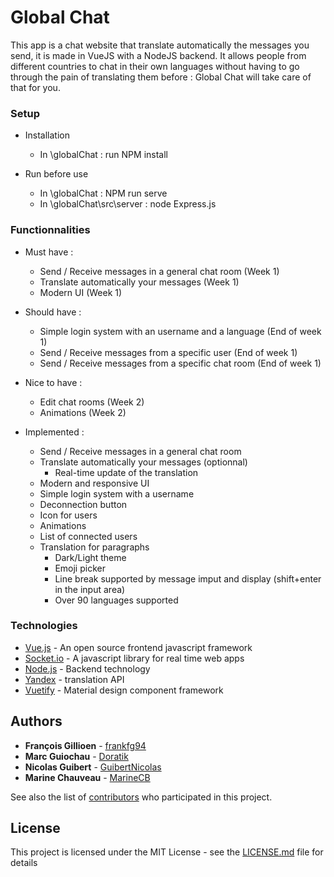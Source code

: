 # Global Chat

This app is a chat website that translate automatically the messages you send, it is made in VueJS with a NodeJS backend. 
It allows people from different countries to chat in their own languages without having to go through the pain of translating them before : Global Chat will take care of that for you.

### Setup
 - Installation
    * In \globalChat : run NPM install
   
 - Run before use
    * In \globalChat : NPM run serve
    * In \globalChat\src\server : node Express.js



### Functionnalities 
- Must have : 

	* Send / Receive messages in a general chat room	(Week 1)
	* Translate automatically your messages (Week 1)
	* Modern UI (Week 1)

- Should have : 
	
	* Simple login system with an username and a language (End of week 1)
	* Send / Receive messages from a specific user (End of week 1)
	* Send / Receive messages from a specific chat room (End of week 1)

- Nice to have : 

	* Edit chat rooms (Week 2)
	* Animations (Week 2)

- Implemented : 

  * Send / Receive messages in a general chat room
  * Translate automatically your messages (optionnal)
	* Real-time update of the translation
  * Modern and responsive UI
  * Simple login system with a username
  * Deconnection button
  * Icon for users
  * Animations 
  * List of connected users
  * Translation for paragraphs
	* Dark/Light theme
	* Emoji picker
	* Line break supported by message imput and display (shift+enter in the input area)
	* Over 90 languages supported

### Technologies 

* [Vue.js](https://vuejs.org/) - An open source frontend javascript framework
* [Socket.io](https://socket.io/) - A javascript library for real time web apps
* [Node.js](https://nodejs.org/en/) - Backend technology
* [Yandex](https://tech.yandex.com/translate/) - translation API
* [Vuetify](https://vuetifyjs.com/) - Material design component framework

## Authors

* **François Gillioen** - [frankfg94](https://github.com/frankfg94)
* **Marc Guiochau** - [Doratik](https://github.com/Doratik)
* **Nicolas Guibert** - [GuibertNicolas](https://github.com/GuibertNicolas)
* **Marine Chauveau** - [MarineCB](https://github.com/MarineCB)

See also the list of [contributors](https://github.com/frankfg94/globalChat/contributors) who participated in this project.

## License

This project is licensed under the MIT License - see the [LICENSE.md](LICENSE.md) file for details

